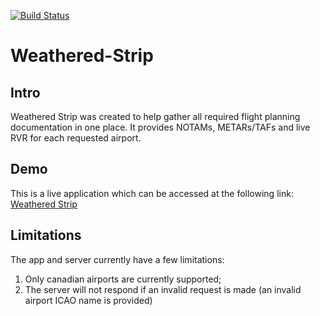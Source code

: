 [![Build Status](https://travis-ci.com/GregoryHamel/weatheredstrip.svg?branch=master)](https://travis-ci.com/GregoryHamel/weatheredstrip)

# Weathered-Strip
## Intro
Weathered Strip was created to help gather all required flight planning documentation in one place. It provides NOTAMs, METARs/TAFs and live RVR for each requested airport.

## Demo
This is a live application which can be accessed at the following link: [Weathered Strip](https://www.greghamel.com/weatheredstrip)

## Limitations
The app and server currently have a few limitations:
 1. Only canadian airports are currently supported;
 1. The server will not respond if an invalid request is made (an invalid airport ICAO name is provided)
